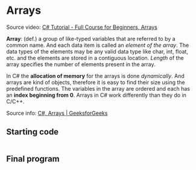 # Arrays

Source video: [C# Tutorial - Full Course for Beginners, Arrays](https://youtu.be/GhQdlIFylQ8?t=4876)

**Array**: (def.)  a group of like-typed variables that are referred to by a common name. And each data item is called an *element of the array*. The data types of the elements may be any valid data type like char, int, float, etc. and the elements are stored in a contiguous location. *Length* of the array specifies the number of elements present in the array.

In C# the **allocation of memory** for the arrays is done *dynamically*. And arrays are kind of objects, therefore it is easy to find their size using the predefined functions. The variables in the array are ordered and each has an **index beginning from 0**. Arrays in C# work differently than they do in C/C++.

Source info: [C#, Arrays | GeeksforGeeks](https://www.geeksforgeeks.org/c-sharp-arrays/#:~:text=C%23%20array%20is%20an%20object%20of%20base%20type%20System.&text=Default%20values%20of%20numeric%20array,type%2C%20including%20an%20array%20type.)

## Starting code
```cs

```

## Final program
```cs

```